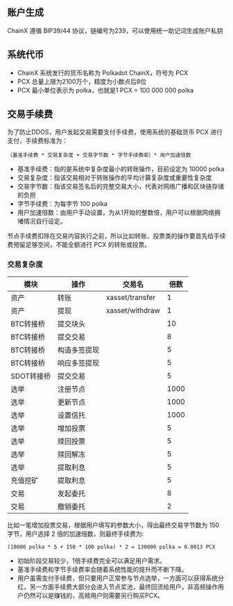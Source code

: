 ## 账户生成

ChainX 遵循 BIP39/44 协议，链编号为239，可以使用统一助记词生成账户私钥

## 系统代币

- ChainX 系统发行的货币名称为 Polkadot ChainX，符号为 PCX
- PCX 总量上限为2100万个，精度为小数点后8位
- PCX 最小单位表示为 polka，也就是1 PCX = 100 000 000 polka

## 交易手续费

为了防止DDOS，用户发起交易需要支付手续费，使用系统的基础货币 PCX 进行支付，手续费标准为：

`（基准手续费 * 交易复杂度 + 交易字节数 * 字节手续费率）* 用户加速倍数`

* 基准手续费：指的是系统中复杂度最小的转账操作，目前设定为 10000 polka
* 交易复杂度：指该交易相对于转账操作的平均计算复杂度或重要性复杂度
* 交易字节数：指该交易签名后的完整交易大小，代表对网络广播和区块链存储的负担
* 字节手续费：为每字节 100 polka
* 用户加速倍数：由用户手动设置，为从1开始的整数倍，用户可以根据网络拥堵情况自行设定。

节点手续费扣除在交易内容执行之前，所以比如转账、投票类的操作要首先给手续费预留足够空间，不能全额进行 PCX 的转账或投票。

### 交易复杂度

| 模块 | 操作 | 交易名 | 倍数 |
| ---- | ---- | ---- | ----|
| 资产 | 转账 | xasset/transfer | 1 |
| 资产 | 提现 | xasset/withdraw | 1 |
| BTC转接桥 | 提交块头 | | 10 |
| BTC转接桥 | 提交交易 | | 8 |
| BTC转接桥 | 构造多签提现 | | 5 |
| BTC转接桥 | 响应多签提现 | | 5 |
| SDOT转接桥 | 提交交易 | | 5 |
| 选举 | 注册节点 | | 1000 |
| 选举 | 更新节点 | | 1000 |
| 选举 | 设置信托 | | 1000 |
| 选举 | 增加投票 | | 5 |
| 选举 | 赎回投票 | | 5 |
| 选举 | 赎回解冻 | | 5 |
| 选举 | 提取利息 | | 5 |
| 充值挖矿 | 提取利息 | | 5 |
| 交易 | 发起委托 | | 8 |
| 交易 | 撤销委托 | | 2 |

比如一笔增加投票交易，根据用户填写的参数大小，得出最终交易字节数为 150 字节，用户选择 2 倍的加速倍数，则最终手续费为:

`(10000 polka * 5 + 150 * 100 polka) * 2 = 130000 polka = 0.0013 PCX`

- 初始阶段交易较少，1倍手续费完全可以满足用户需求。
- 基准手续费和字节手续费率会随着系统性能的提升而不断下降。
- 用户虽需支付手续费，但只要用户正常参与节点选举，一方面可以获得系统分红，另一方面手续费大部分会进入节点奖池，最终回流给用户，非高频操作用户仍然可以是赚钱的，高频用户则需要另行购买PCX。